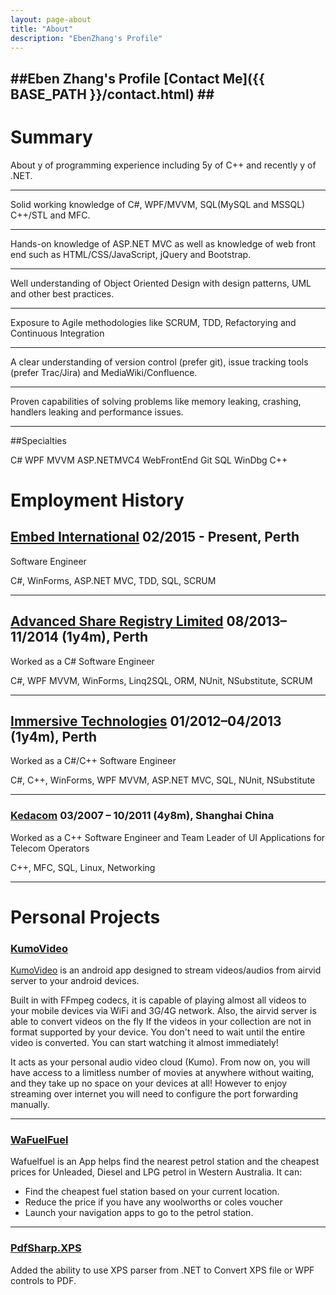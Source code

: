 ```yaml
---
layout: page-about
title: "About"
description: "EbenZhang's Profile"
---
```


##**Eben Zhang's Profile** [Contact Me]({{ BASE_PATH }}/contact.html) ##
----

# Summary
About <span class='js-years-of-exp'></span>y of programming experience including 5y of C++ and recently <span class='js-years-of-csharp'></span>y of .NET.

----

Solid working knowledge of C#, WPF/MVVM, SQL(MySQL and MSSQL) C++/STL and MFC.

----

Hands-on knowledge of ASP.NET MVC as well as knowledge of web front end such as HTML/CSS/JavaScript, jQuery and Bootstrap.

----

Well understanding of Object Oriented Design with design patterns, UML and other best practices.

----

Exposure to Agile methodologies like SCRUM, TDD, Refactorying and Continuous Integration

----
A clear understanding of version control (prefer git), issue tracking tools (prefer Trac/Jira) and
MediaWiki/Confluence.

----

Proven capabilities of solving problems like memory leaking, crashing, handlers leaking and performance issues.

----

##Specialties

C# WPF MVVM ASP.NETMVC4 WebFrontEnd Git SQL WinDbg  C++

# Employment History

## [Embed International](http://www.embed.com.au/) 02/2015 - Present, Perth

Software Engineer

C#, WinForms, ASP.NET MVC, TDD, SQL, SCRUM

----------

## [Advanced Share Registry Limited](http://advancedshare.com.au) 08/2013–11/2014 (1y4m), Perth

Worked as a C# Software Engineer

C#, WPF MVVM, WinForms, Linq2SQL, ORM, NUnit, NSubstitute, SCRUM

----------

## [Immersive Technologies](http://ImmersiveTechnologies.com.au) 01/2012–04/2013 (1y4m), Perth
Worked as a C#/C++ Software Engineer 

C#, C++, WinForms, WPF MVVM, ASP.NET MVC, SQL, NUnit, NSubstitute

----------

### [Kedacom](http://kedacom.com/en) 03/2007 – 10/2011 (4y8m), Shanghai China
Worked as a C++ Software Engineer and Team Leader of UI Applications for Telecom Operators

C++, MFC, SQL, Linux, Networking

----------

# Personal Projects

### [KumoVideo](https://play.google.com/store/apps/details?id=com.ezhang.kumovid)

[KumoVideo](https://play.google.com/store/apps/details?id=com.ezhang.kumovid) is an android app designed to stream videos/audios from airvid server to your android devices.

Built in with FFmpeg codecs, it is capable of playing almost all videos to your mobile devices via WiFi and 3G/4G network. Also, the airvid server is able to convert videos on the fly If the videos in your collection are not in format supported by your device. You don't need to wait until the entire video is converted. You can start watching it almost immediately!

It acts as your personal audio video cloud (Kumo). From now on, you will have access to a limitless number of movies at anywhere without waiting, and they take up no space on your devices at all!
However to enjoy streaming over internet you will need to configure the port forwarding manually.

----------

### [WaFuelFuel](https://play.google.com/store/apps/details?id=com.ezhang.kumovid)

Wafuelfuel is an App helps find the nearest petrol station and the cheapest prices for Unleaded, Diesel and LPG petrol in Western Australia. It can:

- Find the cheapest fuel station based on your current location.
- Reduce the price if you have any woolworths or coles voucher
- Launch your navigation apps to go to the petrol station.

----------

### [PdfSharp.XPS](https://github.com/ebenzhang/PdfSharp.XPS)
Added the ability to use XPS parser from .NET to Convert XPS file or WPF controls to PDF.
